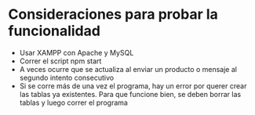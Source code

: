 # Consideraciones para probar la funcionalidad
- Usar XAMPP con Apache y MySQL
- Correr el script npm start
- A veces ocurre que se actualiza al enviar un producto o mensaje al segundo intento consecutivo
- Si se corre más de una vez el programa, hay un error por querer crear las tablas ya existentes. Para que funcione bien, se deben borrar las tablas y luego correr el programa